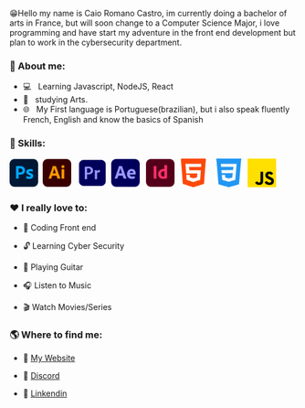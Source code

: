 😁Hello my name is Caio Romano Castro, im currently doing a bachelor of arts in France, but will soon change to a Computer Science Major, i love programming and have start my adventure in the front end development but plan to work in the cybersecurity department.

<h3> 📕 About me:</h3>

- 💻 &nbsp; Learning Javascript, NodeJS, React
- 🎨 &nbsp; studying Arts.
- 🌐 &nbsp; My First language is Portuguese(brazilian), but i also speak fluently French, English and know the basics of Spanish

<h3> 🔧 Skills:</h3>

   <img src="/img/ps.png" alt="PS from Freepik" style="width: 50px;"/>&nbsp;&nbsp;<img src="/img/ai.png" alt="AI from Freepik" style="width: 50px;"/>&nbsp;&nbsp;
   <img src="/img/pr.png" alt="PR from Freepik" style="width: 50px;"/>&nbsp;&nbsp;<img src="/img/ae.png" alt="AE from Freepik" style="width: 50px;"/>&nbsp;&nbsp;
   <img src="/img/id.png" alt="ID from Freepik" style="width: 50px;"/>&nbsp;&nbsp;<img src="/img/html.png" alt="HTML from Freepik" style="width: 50px;"/>&nbsp;&nbsp;
   <img src="/img/css.png" alt="CSS from Pixel perfect" style="width: 50px;"/>&nbsp; <img src="/img/js.png" alt="JS from Freepik" style="width: 50px;"/>&nbsp;&nbsp;

 <h3> ❤️ I really love to: </h3>

- 📂 Coding Front end

- 🔓 Learning Cyber Security

- 🎸 Playing Guitar

- 🎧 Listen to Music

- 🎬 Watch Movies/Series

<h3> 🌎 Where to find me:</h3>

- 🔗 <a href="#">My Website</a>

- 🔗 <a href="https://discord.com/users/218303368756592642">Discord</a>

- 🔗 <a href="https://www.linkedin.com/in/caio-romano-castro-5b3499240/">Linkendin</a>
